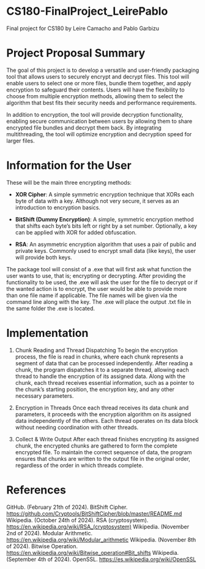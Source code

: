 # CS180-FinalProject_LeirePablo
Final project for CS180 by Leire Camacho and Pablo Garbizu

# Project Proposal Summary
The goal of this project is to develop a versatile and user-friendly packaging tool that allows
users to securely encrypt and decrypt files. This tool will enable users to select one or more
files, bundle them together, and apply encryption to safeguard their contents. Users will have
the flexibility to choose from multiple encryption methods, allowing them to select the
algorithm that best fits their security needs and performance requirements.

In addition to encryption, the tool will provide decryption functionality, enabling secure
communication between users by allowing them to share encrypted file bundles and decrypt
them back. By integrating multithreading, the tool will optimize encryption and decryption
speed for larger files.

# Information for the User
These will be the main three encrypting methods:

  - **XOR Cipher**: A simple symmetric encryption technique that XORs each byte of data with a key. Although not very secure, it serves as an introduction to encryption basics.

  - **BitShift (Dummy Encryption)**: A simple, symmetric encryption method that shifts each byte’s bits left or right by a set number. Optionally, a key can be applied with XOR for added obfuscation.

  - **RSA**: An asymmetric encryption algorithm that uses a pair of public and private keys. Commonly used to encrypt small data (like keys), the user will provide both keys.

The package tool will consist of a .exe that will first ask what function the user wants to use,
that is; encrypting or decrypting. After providing the functionality to be used, the .exe will
ask the user for the file to decrypt or if the wanted action is to encrypt, the user would be able
to provide more than one file name if applicable. The file names will be given via the command line along with the key. The .exe will place the output .txt file in the same folder the .exe is located.

# Implementation

1. Chunk Reading and Thread Dispatching
    To begin the encryption process, the file is read in chunks, where each chunk represents a segment of data that can be processed independently. After reading a chunk, the program dispatches it to a separate thread, allowing each thread to handle the encryption of its assigned data. Along with the chunk, each thread receives essential information, such as a pointer to the chunk’s starting position, the encryption key, and any other necessary parameters.

2. Encryption in Threads
    Once each thread receives its data chunk and parameters, it proceeds with the encryption algorithm on its assigned data independently of the others. Each thread operates on its data block without needing coordination with other threads.

3. Collect & Write Output
    After each thread finishes encrypting its assigned chunk, the encrypted chunks are gathered to form the complete encrypted file. To maintain the correct sequence of data, the program ensures that chunks are written to the output file in the original order, regardless of the order in which threads complete.

# References
GitHub. (February 21th of 2024). BitShift Cipher.
https://github.com/Cryptools/BitShiftCipher/blob/master/README.md
Wikipedia. (October 24th of 2024). RSA (cryptosystem).
https://en.wikipedia.org/wiki/RSA_(cryptosystem)
Wikipedia. (November 2nd of 2024). Modular Arithmetic.
https://en.wikipedia.org/wiki/Modular_arithmetic
Wikipedia. (November 8th of 2024). Bitwise Operation.
https://en.wikipedia.org/wiki/Bitwise_operation#Bit_shifts
Wikipedia. (September 4th of 2024). OpenSSL.
https://es.wikipedia.org/wiki/OpenSSL